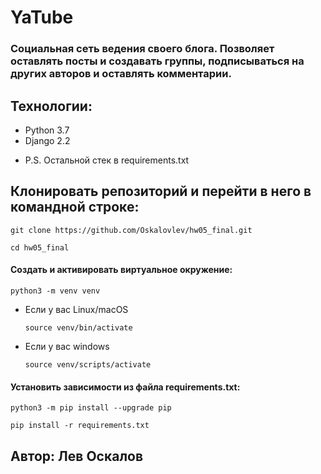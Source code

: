 # YaTube

### Социальная сеть ведения своего блога. Позволяет оставлять посты и создавать группы, подписываться на других авторов и оставлять комментарии.

## Технологии:
* Python 3.7
* Django 2.2
- P.S. Остальной стек в requirements.txt

## Клонировать репозиторий и перейти в него в командной строке:
```
git clone https://github.com/Oskalovlev/hw05_final.git
```
```
cd hw05_final
```

#### Cоздать и активировать виртуальное окружение:

```
python3 -m venv venv
```

* Если у вас Linux/macOS

    ```
    source venv/bin/activate
    ```

* Если у вас windows

    ```
    source venv/scripts/activate
    ```

#### Установить зависимости из файла requirements.txt:

```
python3 -m pip install --upgrade pip
```

```
pip install -r requirements.txt
```

## Автор: Лев Оскалов
